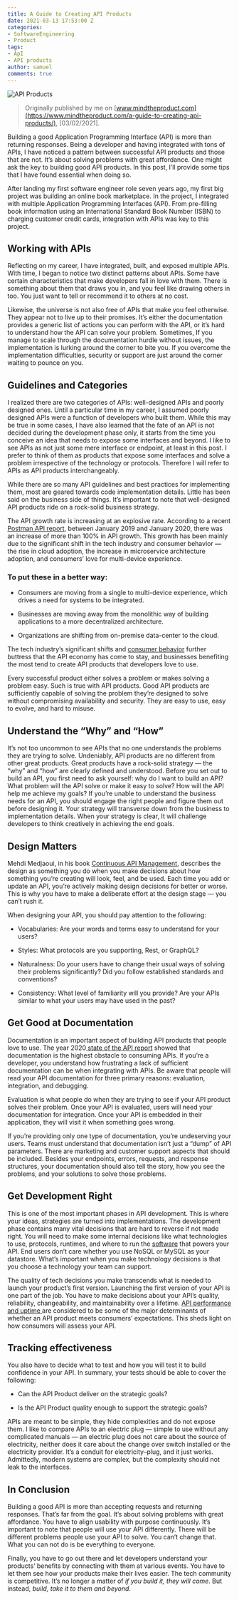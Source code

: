 ```yaml
---
title: A Guide to Creating API Products
date: 2021-03-13 17:53:00 Z
categories:
- SoftwareEngineering
- Product
tags:
- ApI
- API products
author: samuel
comments: true
---
```


![API Products](https://res.cloudinary.com/samueljames/image/upload/c_scale,w_200/v1615721592/ApI.png)

> Originally published by me on [www.mindtheproduct.com](https://www.mindtheproduct.com/a-guide-to-creating-api-products/), \[03/02/2021\].

Building a good Application Programming Interface (API) is more than returning responses. Being a developer and having integrated with tons of APIs, I have noticed a pattern between successful API products and those that are not. It’s about solving problems with great affordance. One might ask the key to building good API products. In this post, I’ll provide some tips that I have found essential when doing so.

After landing my first software engineer role seven years ago, my first big project was building an online book marketplace. In the project, I integrated with multiple Application Programming Interfaces (API). From pre-filling book information using an International Standard Book Number (ISBN) to charging customer credit cards, integration with APIs was key to this project.

## Working with APIs

Reflecting on my career, I have integrated, built, and exposed multiple APIs. With time, I began to notice two distinct patterns about APIs. Some have certain characteristics that make developers fall in love with them. There is something about them that draws you in, and you feel like drawing others in too. You just want to tell or recommend it to others at no cost.

Likewise, the universe is not also free of APIs that make you feel otherwise. They appear not to live up to their promises. It’s either the documentation provides a generic list of actions you can perform with the API, or it’s hard to understand how the API can solve your problem.  Sometimes, If you manage to scale through the documentation hurdle without issues, the implementation is lurking around the corner to bite you. If you overcome the implementation difficulties, security or support are just around the corner waiting to pounce on you.

## Guidelines and Categories

I realized there are two categories of APIs: well-designed APIs and poorly designed ones. Until a particular time in my career, I assumed poorly designed APIs were a function of developers who built them. While this may be true in some cases, I have also learned that the fate of an API is not decided during the development phase only, it starts from the time you conceive an idea that needs to expose some interfaces and beyond. I like to see APIs as not just some mere interface or endpoint, at least in this post. I prefer to think of them as products that expose some interfaces and solve a problem irrespective of the technology or protocols. Therefore I will refer to APIs as API products interchangeably.

While there are so many API guidelines and best practices for implementing them, most are geared towards code implementation details. Little has been said on the business side of things. It’s important to note that well-designed API products ride on a rock-solid business strategy.

The API growth rate is increasing at an explosive rate. According to a recent [Postman API report,](https://blog.postman.com/api-growth-rate/) between January 2019 and January 2020, there was an increase of more than 100% in API growth.  This growth has been mainly due to the significant shift in the tech industry and consumer behavior **—** the rise in cloud adoption, the increase in microservice architecture adoption, and consumers’ love for multi-device experience.

### To put these in a better way:

* Consumers are moving from a single to multi-device experience, which drives a need for systems to be integrated.

* Businesses are moving away from the monolithic way of building applications to a more decentralized architecture.

* Organizations are shifting from on-premise data-center to the cloud.

The tech industry’s significant shifts and [consumer behavior](https://www.mindtheproduct.com/understanding-users-learnings-from-the-mtpcon-session-speakers/) further buttress that the API economy has come to stay, and businesses benefiting the most tend to create API products that developers love to use.

Every successful product either solves a problem or makes solving a problem easy. Such is true with API products. Good API products are sufficiently capable of solving the problem they’re designed to solve without compromising availability and security. They are easy to use, easy to evolve, and hard to misuse.

## Understand the “Why” and “How”

It’s not too uncommon to see APIs that no one understands the problems they are trying to solve. Undeniably, API products are no different from other great products. Great products have a rock-solid strategy — the “why” and “how” are clearly defined and understood. Before you set out to build an API, you first need to ask yourself: why do I want to build an API? What problem will the API solve or make it easy to solve? How will the API help me achieve my goals?  If you’re unable to understand the business needs for an API,  you should engage the right people and figure them out before designing it.  Your strategy will transverse down from the business to implementation details. When your strategy is clear, It will challenge developers to think creatively in achieving the end goals.

## Design Matters

Mehdi Medjaoui, in his book [Continuous API Management](https://www.amazon.com/Continuous-API-Management-Decisions-Landscape/dp/1492043559), describes the design as something you do when you make decisions about how something you’re creating will look, feel, and be used.  Each time you add or update an API, you’re actively making design decisions for better or worse. This is why you have to make a deliberate effort at the design stage — you can’t rush it.

When designing your API, you should pay attention to the following:

* Vocabularies: Are your words and terms easy to understand for your users?

* Styles: What protocols are you supporting, Rest, or GraphQL?

* Naturalness: Do your users have to change their usual ways of solving their problems significantly? Did you follow established standards and conventions?

* Consistency: What level of familiarity will you provide? Are your APIs similar to what your users may have used in the past?

## Get Good at Documentation

Documentation is an important aspect of building API products that people love to use. The year 2020[ state of the API report](https://www.postman.com/state-of-api/executing-on-apis/#executing-on-apis) showed that documentation is the highest obstacle to consuming APIs. If you’re a developer, you understand how frustrating a lack of sufficient documentation can be when integrating with APIs.  Be aware that people will read your API documentation for three primary reasons: evaluation, integration, and debugging.

Evaluation is what people do when they are trying to see if your API product solves their problem. Once your API is evaluated, users will need your documentation for integration. Once your API is embedded in their application, they will visit it when something goes wrong.

If you’re providing only one type of documentation, you’re undeserving your users. Teams must understand that documentation isn’t just a “dump” of API parameters. There are marketing and customer support aspects that should be included. Besides your endpoints, errors, requests, and response structures, your documentation should also tell the story, how you see the problems, and your solutions to solve those problems.

## Get Development Right

This is one of the most important phases in API development. This is where your ideas, strategies are turned into implementations. The development phase contains many vital decisions that are hard to reverse if not made right. You will need to make some internal decisions like what technologies to use, protocols, runtimes, and where to run the [software](https://www.mindtheproduct.com/a-product-managers-approach-to-building-integrations-for-saas-software/) that powers your API. End users don’t care whether you use NoSQL or MySQL as your datastore. What’s important when you make technology decisions is that you choose a technology your team can support.

The quality of tech decisions you make transcends what is needed to launch your product’s first version.  Launching the first version of your API is one part of the job. You have to make decisions about your API’s quality, reliability, changeability, and maintainability over a lifetime. [API performance and uptime ](https://www.postman.com/state-of-api/executing-on-apis/#executing-on-apis)are considered to be some of the major determinants of whether an API product meets consumers’ expectations. This sheds light on how consumers will assess your API.

## Tracking effectiveness

You also have to decide what to test and how you will test it to build confidence in your API. In summary,  your tests should be able to cover the following:

* Can the API Product deliver on the strategic goals?

* Is the API Product quality enough to support the strategic goals?

APIs are meant to be simple, they hide complexities and do not expose them. I like to compare APIs to an electric plug — simple to use without any complicated manuals —  an electric plug does not care about the source of electricity, neither does it care about the change over switch installed or the electricity provider. It’s a conduit for electricity–plug, and it just works. Admittedly, modern systems are complex, but the complexity should not leak to the interfaces.

## In Conclusion

Building a good API is more than accepting requests and returning responses. That’s far from the goal. It’s about solving problems with great affordance.  You have to align usability with purpose continuously.  It’s important to note that people will use your API differently. There will be different problems people use your API to solve. You can’t change that. What you can not do is be everything to everyone.

Finally, you have to go out there and let developers understand your products’ benefits by connecting with them at various events. You have to let them see how your products make their lives easier. The tech community is competitive. It’s no longer a matter of *if you build it, they will come*.  But instead, *build, take it to them and beyond*.
